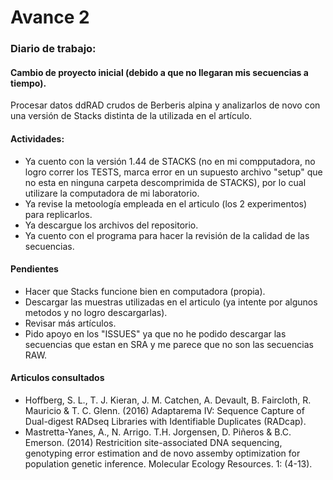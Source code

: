 # Avance 2

### Diario de trabajo:

#### Cambio de proyecto inicial (debido a que no llegaran mis secuencias a tiempo).
Procesar datos ddRAD crudos de Berberis alpina y analizarlos de novo con una versión de Stacks distinta de la utilizada en el artículo.

#### Actividades:
+ Ya cuento con la versión 1.44 de STACKS (no en mi compputadora, no logro correr los TESTS, marca error en un supuesto archivo "setup" que no esta en ninguna carpeta descomprimida de STACKS), por lo cual utilizare la computadora de mi laboratorio.
+ Ya revise la metoología empleada en el articulo (los 2 experimentos) para replicarlos.
+ Ya descargue los archivos del repositorio.
+ Ya cuento con el programa para hacer la revisión de la calidad de las secuencias.

#### Pendientes
+ Hacer que Stacks funcione bien en computadora (propia). 
+ Descargar las muestras utilizadas en el articulo (ya intente por algunos metodos y no logro descargarlas).
+ Revisar más artículos. 
+ Pido apoyo en los "ISSUES" ya que no he podido descargar las secuencias que estan en SRA y me parece que no son las secuencias RAW.

#### Articulos consultados
+ Hoffberg, S. L., T. J. Kieran, J. M. Catchen, A. Devault, B. Faircloth, R. Mauricio & T. C. Glenn. (2016) Adaptarema IV: Sequence Capture of Dual-digest RADseq Libraries with Identifiable Duplicates (RADcap).
+ Mastretta-Yanes, A., N. Arrigo. T.H. Jorgensen, D. Piñeros & B.C. Emerson. (2014) Restricition site-associated DNA sequencing, genotyping error estimation and de novo assemby optimization for population genetic inference. Molecular Ecology Resources. 1: (4-13).
